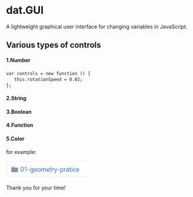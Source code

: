 dat.GUI
===

A lightweight graphical user interface for changing variables in JavaScript.

Various types of controls
---

#### 1.Number
```
var controls = new function () {
   this.rotationSpeed = 0.02;
};
```
#### 2.String

#### 3.Boolean

#### 4.Function

#### 5.Color
for example:<br>
<br>
![](https://github.com/CherryTomato1225/DAT505-GitHub/blob/master/session2/03-HowToCopyCase/textures/example.png)
<br>
<br>
Thank you for your time!
